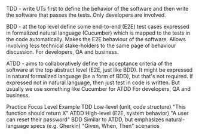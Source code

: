 TDD - write UTs first to define the behavior of the software and then write the software that passes the tests. Only developers are involved.

BDD - at the top level define some end-to-end (E2E) test cases expressed in formalized natural language (Cucumber) which is mapped to the tests in the code automatically. Makes the E2E behaviour of the software. Allows involving less technical stake-holders to the same page of behaviour discussion. For developers, QA and business.

ATDD - aims to collaboratively define the acceptance criteria of the software at the top abstract level (E2E, just like BDD). It might be expressed in natural formalized language (be a form of BDD), but that's not required. If expressed not in natural language, then just test in code is written. But usually we use something like Cucumber for ATDD For developers, QA and business.

Practice	Focus Level	                                                       Example
TDD	    Low-level (unit, code structure)	                                   "This function should return X"
ATDD	High-level (E2E, system behavior)	                                   "A user can reset their password"
BDD	    Similar to ATDD, but emphasizes natural-language specs (e.g. Gherkin)  "Given, When, Then" scenarios

